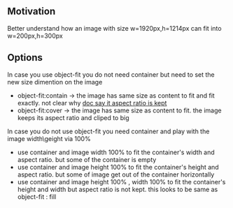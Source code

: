 <h2>Motivation</h2>
Better understand how an image with size w=1920px,h=1214px can fit into w=200px,h=300px 

<h2>Options</h2>
<p>In case you use object-fit you do not need container but need to set the new size dimention on the image<p>
<ul>
<li>object-fit:contain -> the image has same size as content to fit and fit exactly. not clear why <a href='https://developer.mozilla.org/en-US/docs/Web/CSS/object-fit'>doc say it aspect ratio is kept</a> </li>
<li>object-fit:cover -> the image has same size as content to fit. the image keeps its aspect ratio and cliped to big</li>
</ul>
<p>In case you do not use object-fit you need container and play with the image width\geight via 100%</p>
<ul>
<li>use container and image width 100% to fit the container's width and aspect ratio. but some of the container is empty</li>
<li>use container and image height 100% to fit the container's height and aspect ratio. but some of image get out of the container horizontally</li>
<li>use container and image height 100% , width 100% to fit the container's height and width but aspect ratio is not kept. this looks to be same as object-fit : fill</li>
</ul>